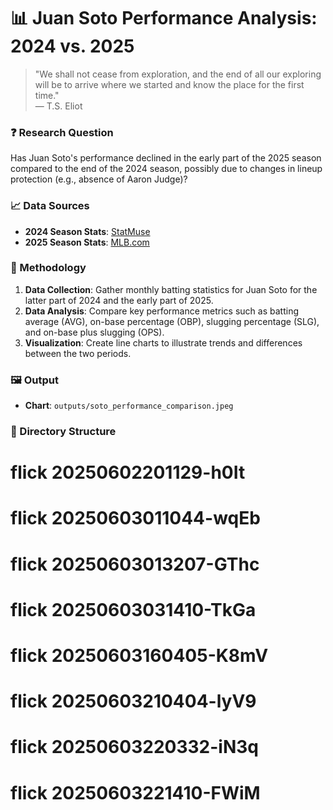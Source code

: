 # 📊 Juan Soto Performance Analysis: 2024 vs. 2025

> "We shall not cease from exploration, and the end of all our exploring will be to arrive where we started and know the place for the first time."  
> — T.S. Eliot

### ❓ Research Question

Has Juan Soto's performance declined in the early part of the 2025 season compared to the end of the 2024 season, possibly due to changes in lineup protection (e.g., absence of Aaron Judge)?

### 📈 Data Sources

- **2024 Season Stats**: [StatMuse](https://www.statmuse.com/mlb/ask/juan-soto-yankees-stats-2024)
- **2025 Season Stats**: [MLB.com](https://www.mlb.com/mets/player/juan-soto-665742)

### 🧾 Methodology

1. **Data Collection**: Gather monthly batting statistics for Juan Soto for the latter part of 2024 and the early part of 2025.
2. **Data Analysis**: Compare key performance metrics such as batting average (AVG), on-base percentage (OBP), slugging percentage (SLG), and on-base plus slugging (OPS).
3. **Visualization**: Create line charts to illustrate trends and differences between the two periods.

### 🖼️ Output

- **Chart**: `outputs/soto_performance_comparison.jpeg`

### 📂 Directory Structure

# flick 20250602201129-h0It
# flick 20250603011044-wqEb
# flick 20250603013207-GThc
# flick 20250603031410-TkGa
# flick 20250603160405-K8mV
# flick 20250603210404-lyV9
# flick 20250603220332-iN3q
# flick 20250603221410-FWiM
